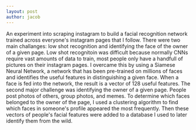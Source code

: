 ```yaml
---
layout: post
author: jacob
---
```


An experiment into scraping instagram to build a facial recognition network trained across everyone's instagram pages that I follow. There were two main challanges: low shot recognition and identifying the face of the owner of a given page. Low shot recognitoin was difficult because normally CNNs require vast amounts of data to train, most people only have a handfull of pictures on their instagram pages. I overcame this by using a Siamese Neural Network, a network that has been pre-trained on millions of faces and identifies the useful features in distinguishing a given face. When a face is fed into the network, the result is a vector of 128 useful features. The second major challenge was identifying the owner of a given page. People post photos of others, group photos, and memes. To determine which faces belonged to the owner of the page, I used a clustering algorithm to find which faces in someone's profile appeared the most frequently. Then these vectors of people's facial features were added to a database I used to later identify them from the wild.
